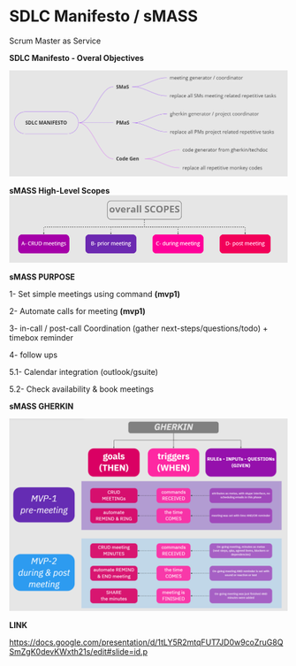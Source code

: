 # SDLC Manifesto / sMASS
Scrum Master as Service

**SDLC Manifesto - Overal Objectives**

![level 0](https://github.com/sdlcmanfiesto/SMaS/blob/main/overall%20objectives.PNG?raw=true)


**sMASS High-Level Scopes**
![smas-level-0](https://github.com/sdlcmanfiesto/SMaS/blob/main/smas-level-0.png?raw=true)

**sMASS PURPOSE**

1- Set simple meetings using command **(mvp1)**

2- Automate calls for meeting **(mvp1)**

3- in-call / post-call Coordination (gather next-steps/questions/todo) + timebox reminder

4- follow ups

5.1- Calendar integration (outlook/gsuite)

5.2- Check availability & book meetings

**sMASS GHERKIN**

![smas-gher-1](https://github.com/sdlcmanfiesto/SMaS/blob/main/smass-gherkin.PNG?raw=true)

**LINK**

https://docs.google.com/presentation/d/1tLY5R2mtqFUT7JD0w9coZruG8QSmZgK0devKWxth21s/edit#slide=id.p

